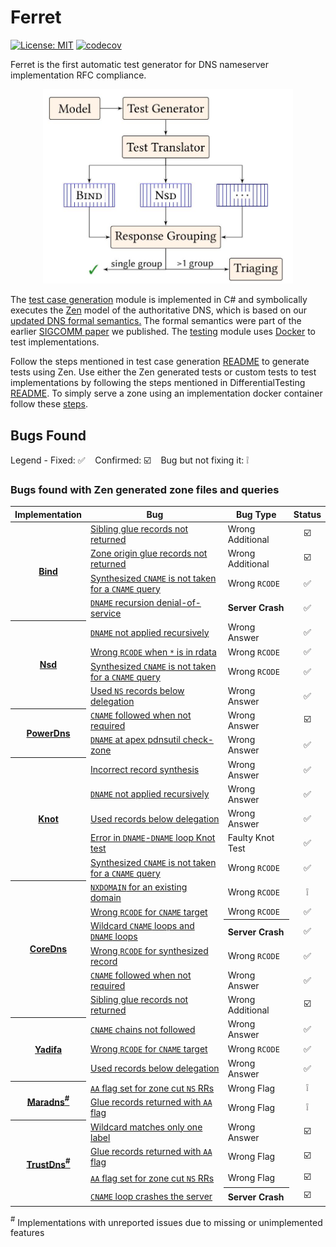Ferret 
==========

[![License: MIT](https://img.shields.io/badge/License-MIT-blue.svg?style=popout)](https://opensource.org/licenses/MIT)
[![codecov](https://codecov.io/gh/dns-groot/Ferret/branch/main/graph/badge.svg?token=T2A3Z90D3E&style=popout)](https://app.codecov.io/gh/dns-groot/ferret)

Ferret is the first automatic test generator for DNS nameserver implementation RFC compliance. 

<p align="center">
  <img src="tool.jpg" width="400"/>
  <br>
</p>


The [test case generation](TestGenerator/) module is implemented in C# and symbolically executes the [Zen](https://github.com/microsoft/Zen) model of the authoritative DNS, which is based on our [updated DNS formal semantics.](https://sivakesava1.github.io/assets/pdf/sigcomm20_groot.pdf) The formal semantics were part of the earlier [SIGCOMM paper](https://dl.acm.org/doi/10.1145/3387514.3405871) we published. The [testing](DifferentialTesting/) module uses [Docker](https://www.docker.com/) to test implementations.

Follow the steps mentioned in test case generation [README](TestGenerator/) to generate tests using Zen. Use either the Zen generated tests or custom tests to test implementations by following the steps mentioned in DifferentialTesting [README](DifferentialTesting/). To simply serve a zone using an implementation docker container follow these [steps](DifferentialTesting/Implementations).

## Bugs Found

Legend - Fixed: ✅&nbsp;&nbsp;&nbsp;&nbsp;Confirmed: ☑️&nbsp;&nbsp;&nbsp;&nbsp;Bug but not fixing it: ❕

### Bugs found with Zen generated zone files and queries

<table>
    <thead>
        <tr>
            <th align='center'>Implementation</th>
            <th align='center'>Bug</th>
            <th align='center'>Bug Type</th>
            <th align='center'>Status</th>
        </tr>
    </thead>
    <tbody>
        <tr>
           <th rowspan=4 align='center'><a href='https://gitlab.isc.org/isc-projects/bind9'>Bind</a></th>
           <td><a href='https://gitlab.isc.org/isc-projects/bind9/-/issues/2384'>Sibling glue records not returned</a> </td>
           <td align='left'>Wrong Additional</td>
           <td align='center'>☑️</td>
        </tr>
        <tr>
           <td><a href='https://gitlab.isc.org/isc-projects/bind9/-/issues/2385'>Zone origin glue records not returned</a></td>
           <td align='left'>Wrong Additional</td>
           <td align='center'>☑️</td>
        </tr>
        <tr>
           <td><a href='https://gitlab.isc.org/isc-projects/bind9/-/issues/2284'>Synthesized <code>CNAME</code> is not taken for  a <code>CNAME</code> query</a> </td>
           <td align='left'>Wrong <code>RCODE</code></td>
           <td align='center'>✅</td>
        </tr>
        <tr>
           <td><a href='https://gitlab.isc.org/isc-projects/bind9/-/issues/2540'><code>DNAME</code> recursion denial-of-service</a> </td>
           <td align='left'><b>Server Crash</b></td>
           <td align='center'>✅</td>
        </tr>
        <tr>
           <th rowspan=4 align='center'><a href='https://github.com/NLnetLabs/nsd'>Nsd</a></th>
           <td><a href='https://github.com/NLnetLabs/nsd/issues/151'><code>DNAME</code> not applied recursively</a></td>
           <td align='left'>Wrong Answer</td>
           <td align='center'>✅</td>
        </tr>
        <tr>
           <td><a href='https://github.com/NLnetLabs/nsd/issues/152'>Wrong <code>RCODE</code> when <code>*</code> is in rdata</a></td>
           <td >Wrong <code>RCODE</code></td>
           <td align='center'>✅</td>
        </tr>
        <tr>
           <td><a href='https://github.com/NLnetLabs/nsd/issues/140'>Synthesized <code>CNAME</code> is not taken for  a <code>CNAME</code> query</a> </td>
           <td align='left'>Wrong <code>RCODE</code></td>
           <td align='center'>✅</td>
        </tr>
        <tr>
           <td><a href='https://github.com/NLnetLabs/nsd/issues/174'>Used <code>NS</code> records below delegation</a> </td>
           <td align='left'>Wrong Answer</td>
           <td align='center'>✅</td>
        </tr>
        <tr>
           <th rowspan=2 align='center'><a href='https://github.com/PowerDNS/pdns'>PowerDns</a></th>
           <td><a href='https://github.com/PowerDNS/pdns/issues/9886'><code>CNAME</code> followed when not required</a></td>
           <td >Wrong Answer</td>
           <td align='center'>☑️</td>
        </tr>
        <tr>
           <td><a href='https://github.com/PowerDNS/pdns/issues/9734'><code>DNAME</code> at apex pdnsutil check-zone</a> </td>
           <td align='left'>Wrong Answer</td>
           <td align='center'>✅</td>
        </tr>
        <tr>
           <th rowspan=5 align='center'><a href='https://gitlab.nic.cz/knot/knot-dns'>Knot</a></th>
           <td><a href='https://gitlab.nic.cz/knot/knot-dns/-/issues/715'>Incorrect record synthesis</a></td>
           <td align='left'>Wrong Answer</td>
           <td align='center'>✅</td>
        </tr>
        <tr>
           <td><a href='https://gitlab.nic.cz/knot/knot-dns/-/issues/714'><code>DNAME</code> not applied recursively</a></td>
           <td align='left'>Wrong Answer</td>
           <td align='center'>✅</td>
        </tr>
        <tr>
           <td><a href='https://gitlab.nic.cz/knot/knot-dns/-/issues/713'>Used records below delegation</a></td>
           <td align='left'>Wrong Answer</td>
           <td align='center'>✅</td>
        </tr>
        <tr>
           <td><a href='https://gitlab.nic.cz/knot/knot-dns/-/issues/703'>Error in <code>DNAME</code>-<code>DNAME</code> loop Knot test</a></td>
           <td align='left'>Faulty Knot Test</td>
           <td align='center'>✅</td>
        </tr>
        <tr>
           <td><a href='https://gitlab.nic.cz/knot/knot-dns/-/merge_requests/1217'>Synthesized <code>CNAME</code> is not taken for  a <code>CNAME</code> query</a> </td>
           <td align='left'>Wrong <code>RCODE</code></td>
           <td align='center'>✅</td>
        </tr>
        <tr>
           <th rowspan=6 align='center'><a href='https://github.com/coredns/coredns'>CoreDns</a></th>
           <td><a href='https://github.com/coredns/coredns/issues/4374'><code>NXDOMAIN</code> for an existing domain</a></td>
           <td align='left'>Wrong <code>RCODE</code></td>
           <td align='center'> ❕ </td>
        </tr>
        <tr>
           <td><a href='https://github.com/coredns/coredns/issues/4288'>Wrong <code>RCODE</code> for <code>CNAME</code> target</a></td>
           <td align='left'>Wrong <code>RCODE</code></td>
           <td align='center'>✅</td>
        </tr>
        <tr>
           <td><a href='https://github.com/coredns/coredns/issues/4378'>Wildcard <code>CNAME</code> loops and <code>DNAME</code> loops</a></td>
           <th align='left'>Server Crash</th>
           <td align='center'>✅</td>
        </tr>
        <tr>
           <td><a href='https://github.com/coredns/coredns/issues/4341'>Wrong <code>RCODE</code> for synthesized record</a></td>
           <td align='left'>Wrong <code>RCODE</code></td>
           <td align='center'>✅</td>
        </tr>
        <tr>
           <td><a href='https://github.com/coredns/coredns/issues/4398'><code>CNAME</code> followed when not required</a></td>
           <td align='left'>Wrong Answer</td>
           <td align='center'>✅</td>
        </tr>
        <tr>
           <td><a href='https://github.com/coredns/coredns/issues/4377'>Sibling glue records not returned</a></td>
           <td align='left'>Wrong Additional</td>
           <td align='center'>☑️</td>
        </tr>
        <tr>
           <th rowspan=3 align='center'><a href='https://github.com/yadifa/yadifa'>Yadifa</a></th>
           <td><a href='https://github.com/yadifa/yadifa/issues/10'><code>CNAME</code> chains not followed</a></td>
           <td align='left'>Wrong Answer</td>
           <td align='center'>✅</td>
        </tr>
        <tr>
           <td><a href='https://github.com/yadifa/yadifa/issues/11'>Wrong <code>RCODE</code> for <code>CNAME</code> target</a></td>
           <td align='left'>Wrong <code>RCODE</code></td>
           <td align='center'>✅</td>
        </tr>
        <tr>
           <td><a href='https://github.com/yadifa/yadifa/issues/12'>Used records below delegation</a></td>
           <td align='left'>Wrong Answer</td>
           <td align='center'>✅</td>
        </tr>
        <tr>
           <th rowspan=2 align='center'><a href='https://github.com/samboy/MaraDNS'>Maradns<a href="README.md/#note_1"><sup>#</sup></a></a></th>
           <td><a href='https://github.com/samboy/MaraDNS/issues/85'><code>AA</code> flag set for zone cut <code>NS</code> RRs</a></td>
           <td align='left'>Wrong Flag</td>
           <td align='center'>❕</td>
        </tr>
        <tr>
           <td><a href='https://github.com/samboy/MaraDNS/issues/84'>Glue records returned with <code>AA</code> flag</a></td>
           <td align='left'>Wrong Flag</td>
           <td align='center'>❕</td>
        </tr>
        <tr>
           <th rowspan=4 align='center'><a href='https://github.com/bluejekyll/trust-dns'>TrustDns<a href="README.md/#note_1"><sup>#</sup></a></a></th>
           <td><a href='https://github.com/bluejekyll/trust-dns/issues/1342'>Wildcard matches only one label</a></td>
           <td align='left'>Wrong Answer</td>
           <td align='center'>☑️</td>
        </tr>
        <tr>
           <td><a href='https://github.com/bluejekyll/trust-dns/issues/1272'>Glue records returned with <code>AA</code> flag</a></td>
           <td align='left'>Wrong Flag</td>
           <td align='center'>☑️</td>
        </tr>
        <tr>
           <td><a href='https://github.com/bluejekyll/trust-dns/issues/1273'><code>AA</code> flag set for zone cut <code>NS</code> RRs</a></td>
           <td align='left'>Wrong Flag</td>
           <td align='center'>☑️</td>
        </tr>
        <tr>
           <td><a href='https://github.com/bluejekyll/trust-dns/issues/1283'><code>CNAME</code> loop crashes the server</a></td>
           <th align='left'>Server Crash</th>
           <td align='center'>☑️</td>
        </tr>
    </tbody>
</table>

<a id="note_1"><sup>#</sup></a> Implementations with unreported issues due to missing or unimplemented features